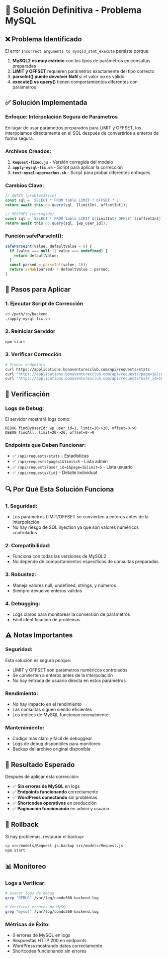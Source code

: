 # 🔧 Solución Definitiva - Problema MySQL

## ❌ Problema Identificado

El error `Incorrect arguments to mysqld_stmt_execute` persiste porque:

1. **MySQL2 es muy estricto** con los tipos de parámetros en consultas preparadas
2. **LIMIT y OFFSET** requieren parámetros exactamente del tipo correcto
3. **parseInt() puede devolver NaN** si el valor no es válido
4. **execute() vs query()** tienen comportamientos diferentes con parámetros

## ✅ Solución Implementada

### **Enfoque: Interpolación Segura de Parámetros**

En lugar de usar parámetros preparados para LIMIT y OFFSET, los interpolamos directamente en el SQL después de convertirlos a enteros de forma segura.

### **Archivos Creados:**

1. **`Request-fixed.js`** - Versión corregida del modelo
2. **`apply-mysql-fix.sh`** - Script para aplicar la corrección
3. **`test-mysql-approaches.sh`** - Script para probar diferentes enfoques

### **Cambios Clave:**

```javascript
// ANTES (problemático)
const sql = `SELECT * FROM table LIMIT ? OFFSET ?`;
return await this.db.query(sql, [limitInt, offsetInt]);

// DESPUÉS (corregido)
const sql = `SELECT * FROM table LIMIT ${limitInt} OFFSET ${offsetInt}`;
return await this.db.query(sql, [wp_user_id]);
```

### **Función safeParseInt():**

```javascript
safeParseInt(value, defaultValue = 0) {
  if (value === null || value === undefined) {
    return defaultValue;
  }
  const parsed = parseInt(value, 10);
  return isNaN(parsed) ? defaultValue : parsed;
}
```

## 🚀 Pasos para Aplicar

### **1. Ejecutar Script de Corrección**
```bash
cd /path/to/backend
./apply-mysql-fix.sh
```

### **2. Reiniciar Servidor**
```bash
npm start
```

### **3. Verificar Corrección**
```bash
# Probar endpoints
curl https://applications.bonaventurecclub.com/api/requests/stats
curl "https://applications.bonaventurecclub.com/api/requests?page=1&limit=5"
curl "https://applications.bonaventurecclub.com/api/requests?user_id=1&page=1&limit=5"
```

## 🧪 Verificación

### **Logs de Debug:**
El servidor mostrará logs como:
```
DEBUG findByUserId: wp_user_id=1, limit=20->20, offset=0->0
DEBUG findAll: limit=20->20, offset=0->0
```

### **Endpoints que Deben Funcionar:**
- ✅ `/api/requests/stats` - Estadísticas
- ✅ `/api/requests?page=1&limit=5` - Lista admin
- ✅ `/api/requests?user_id=1&page=1&limit=5` - Lista usuario
- ✅ `/api/requests/{id}` - Detalle individual

## 🔍 Por Qué Esta Solución Funciona

### **1. Seguridad:**
- Los parámetros LIMIT/OFFSET se convierten a enteros antes de la interpolación
- No hay riesgo de SQL injection ya que son valores numéricos controlados

### **2. Compatibilidad:**
- Funciona con todas las versiones de MySQL2
- No depende de comportamientos específicos de consultas preparadas

### **3. Robustez:**
- Maneja valores null, undefined, strings, y números
- Siempre devuelve enteros válidos

### **4. Debugging:**
- Logs claros para monitorear la conversión de parámetros
- Fácil identificación de problemas

## ⚠️ Notas Importantes

### **Seguridad:**
Esta solución es segura porque:
- LIMIT y OFFSET son parámetros numéricos controlados
- Se convierten a enteros antes de la interpolación
- No hay entrada de usuario directa en estos parámetros

### **Rendimiento:**
- No hay impacto en el rendimiento
- Las consultas siguen siendo eficientes
- Los índices de MySQL funcionan normalmente

### **Mantenimiento:**
- Código más claro y fácil de debuggear
- Logs de debug disponibles para monitoreo
- Backup del archivo original disponible

## 🎯 Resultado Esperado

Después de aplicar esta corrección:

- ✅ **Sin errores de MySQL** en logs
- ✅ **Endpoints funcionando** correctamente
- ✅ **WordPress conectando** sin problemas
- ✅ **Shortcodes operativos** en producción
- ✅ **Paginación funcionando** en admin y usuario

## 🔄 Rollback

Si hay problemas, restaurar el backup:
```bash
cp src/models/Request.js.backup src/models/Request.js
npm start
```

## 📊 Monitoreo

### **Logs a Verificar:**
```bash
# Buscar logs de debug
grep "DEBUG" /var/log/condo360-backend.log

# Verificar errores de MySQL
grep "mysql" /var/log/condo360-backend.log
```

### **Métricas de Éxito:**
- 0 errores de MySQL en logs
- Respuestas HTTP 200 en endpoints
- WordPress mostrando datos correctamente
- Shortcodes funcionando sin errores
